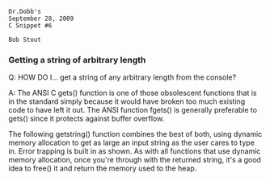 	Dr.Dobb's
	September 28, 2009
	C Snippet #6

	Bob Stout
### Getting a string of arbitrary length

Q: HOW DO I... get a string of any arbitrary length from the console?

A: The ANSI C gets() function is one of those obsolescent functions that is in the standard simply because it would have broken too much existing code to have left it out. The ANSI function fgets() is generally preferable to gets() since it protects against buffer overflow.

The following getstring() function combines the best of both, using dynamic memory allocation to get as large an input string as the user cares to type in. Error trapping is built in as shown. As with all functions that use dynamic memory allocation, once you're through with the returned string, it's a good idea to free() it and return the memory used to the heap.

